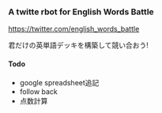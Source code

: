 ### A twitte rbot for English Words Battle

https://twitter.com/english_words_battle

君だけの英単語デッキを構築して競い合おう!


#### Todo
- google spreadsheet追記
- follow back
- 点数計算
